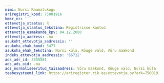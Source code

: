 ```yaml
---
nimi: Nursi Raamatukogu
ariregistri_kood: 75001916
kmkr_nr: ''
ettevotja_staatus: R
ettevotja_staatus_tekstina: Registrisse kantud
ettevotja_esmakande_kpv: 04.12.2000
ettevotja_aadress: .na
asukoht_ettevotja_aadressis: ''
asukoha_ehak_kood: 5477
asukoha_ehak_tekstina: Nursi küla, Rõuge vald, Võru maakond
indeks_ettevotja_aadressis: '66712'
ads_adr_id: 3335581
ads_ads_oid: .na
ads_normaliseeritud_taisaadress: Võru maakond, Rõuge vald, Nursi küla
teabesysteemi_link: https://ariregister.rik.ee/ettevotja.py?ark=75001916&ref=rekvisiidid
---
```

